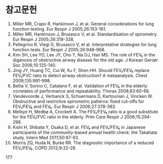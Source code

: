 # 참고문헌

1.  Miller MR, Crapo R, Hankinson J, et al. General considerations for lung function testing. Eur Respir J 2005;26:153-161.
2.  Miller MR, Hankinson J, Brusasco V, et al. Standardisation of spirometry. Eur Respir J 2005;26:319-338.
3.  Pellegrino R, Viegi G, Brusasco V, et al. Interpretative strategies for lung function tests. Eur Respir J 2005;26:948-968.
4.  Kim SH, Lee YD, Lee JY, Cho Y, Na DJ, Han MS. The role of FEV₆ in the diganosis of obstructive airway disease for the old age. J Korean Geriatr Soc 2006;10:125-140.
5.  Jing JY, Huang TC, Cui W, Xu F, Shen HH. Should FEV₁/FEV₆ replace FEV₁/FVC ratio to detect airway obstruction? A metaanalysis. Chest 2009;135:991-998.
6.  Bellia V, Sorino C, Catalano F, et al. Validation of FEV₆ in the elderly: correlates of performance and repeatability. Thorax 2008;63:60-66.
7.  Vandevoorde J, Verbanck S, Schuermans D, Kartounian J, Vincken W. Obstructive and restrictive spirometric patterns: fixed cut-offs for FEV₁/FEV₆ and FEV₆. Eur Respir J 2006;27:378-383.
8.  Melbye H, Medbø A, Crockett A. The FEV₁/FEV₆ ratio is a good substitute for the FEV₁/FVC ratio in the elderly. Prim Care Respir J 2006;15:294-298.
9.  Kishi H, Shibata Y, Osaka D, et al. FEV₆ and FEV₁/FEV₆ in Japanese participants of the community-based annual health check: the Takahata study. Intern Med 2011;50:87-93.
10. Morris ZQ, Huda N, Burke RR. The diagnostic importance of a reduced FEV₁/FEV₆. COPD 2012;9:22-28.

<PAGE>177